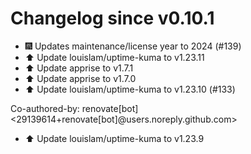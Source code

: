 # Changelog since v0.10.1
- 🎆 Updates maintenance/license year to 2024 (#139) 
- ⬆️ Update louislam/uptime-kuma to v1.23.11 
- ⬆️ Update apprise to v1.7.1 
- ⬆️ Update apprise to v1.7.0 
- ⬆️ Update louislam/uptime-kuma to v1.23.10 (#133)

Co-authored-by: renovate[bot] <29139614+renovate[bot]@users.noreply.github.com> 
- ⬆️ Update louislam/uptime-kuma to v1.23.9 
